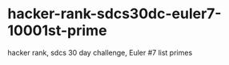 # hacker-rank-sdcs30dc-euler7-10001st-prime
hacker rank, sdcs 30 day challenge, Euler #7 list primes
